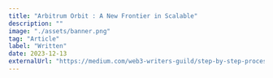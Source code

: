 ```yaml
---
title: "Arbitrum Orbit : A New Frontier in Scalable"
description: ""
image: "./assets/banner.png"
tag: "Article"
label: "Written"
date: 2023-12-13
externalUrl: "https://medium.com/web3-writers-guild/step-by-step-process-of-configuring-and-deploying-your-own-orbit-chain-d8b6ff182b17"
---
```

